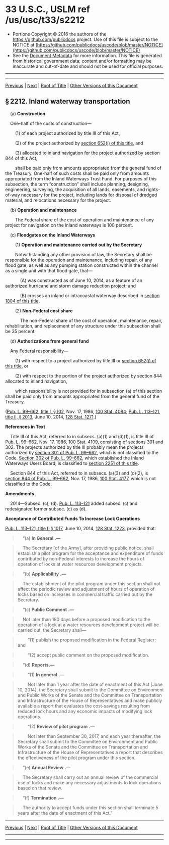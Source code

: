 ---
---

# 33 U.S.C., USLM ref /us/usc/t33/s2212

* Portions Copyright © 2016 the authors of the https://github.com/publicdocs project.
  Use of this file is subject to the NOTICE at [https://github.com/publicdocs/uscode/blob/master/NOTICE](https://github.com/publicdocs/uscode/blob/master/NOTICE)
* See the [Document Metadata](././../../../../..//README.md) for more information.
  This file is generated from historical government data; content and/or formatting may be inaccurate and out-of-date and should not be used for official purposes.

----------
----------

[Previous](./../../../../..//us/usc/t33/ch36/schI/m__us_usc_t33_s2211a.md) | [Next](./../../../../..//us/usc/t33/ch36/schI/m__us_usc_t33_s2213.md) | [Root of Title](./../../../../../) | [Other Versions of this Document](https://publicdocs.github.io/go/links?ns=uslm&ref=%2Fus%2Fusc%2Ft33%2Fs2212)

## § 2212. Inland waterway transportation

    (a) __Construction__ 

    One-half of the costs of construction—

        (1) of each project authorized by title III of this Act,

        (2) of the project authorized by [section 652(j) of this title][/us/usc/t33/s652/j], and

        (3) allocated to inland navigation for the project authorized by section 844 of this Act,

        shall be paid only from amounts appropriated from the general fund of the Treasury. One-half of such costs shall be paid only from amounts appropriated from the Inland Waterways Trust Fund. For purposes of this subsection, the term “construction” shall include planning, designing, engineering, surveying, the acquisition of all lands, easements, and rights-of-way necessary for the project, including lands for disposal of dredged material, and relocations necessary for the project.

    (b) __Operation and maintenance__ 

        The Federal share of the cost of operation and maintenance of any project for navigation on the inland waterways is 100 percent.

    (c) __Floodgates on the Inland Waterways__ 

        (1) __Operation and maintenance carried out by the Secretary__ 

        Notwithstanding any other provision of law, the Secretary shall be responsible for the operation and maintenance, including repair, of any flood gate, as well as any pumping station constructed within the channel as a single unit with that flood gate, that—

            (A) was constructed as of June 10, 2014, as a feature of an authorized hurricane and storm damage reduction project; and

            (B) crosses an inland or intracoastal waterway described in [section 1804 of this title][/us/usc/t33/s1804].

        (2) __Non-Federal cost share__ 

            The non-Federal share of the cost of operation, maintenance, repair, rehabilitation, and replacement of any structure under this subsection shall be 35 percent.

    (d) __Authorizations from general fund__ 

    Any Federal responsibility—

        (1) with respect to a project authorized by title III or [section 652(j) of this title][/us/usc/t33/s652/j], or

        (2) with respect to the portion of the project authorized by section 844 allocated to inland navigation,

        which responsibility is not provided for in subsection (a) of this section shall be paid only from amounts appropriated from the general fund of the Treasury.

([Pub. L. 99–662, title I, § 102][/us/pl/99/662/s102], Nov. 17, 1986, [100 Stat. 4084][/us/stat/100/4084]; [Pub. L. 113–121, title II, § 2013][/us/pl/113/121/s2013], June 10, 2014, [128 Stat. 1271][/us/stat/128/1271].)

 __References in Text__ 

    Title III of this Act, referred to in subsecs. (a)(1) and (d)(1), is title III of [Pub. L. 99–662][/us/pl/99/662], Nov. 17, 1986, [100 Stat. 4109][/us/stat/100/4109], consisting of sections 301 and 302. The projects authorized by title III probably mean the projects authorized by [section 301 of Pub. L. 99–662][/us/pl/99/662/s301], which is not classified to the Code. [Section 302 of Pub. L. 99–662][/us/pl/99/662/s302], which established the Inland Waterways Users Board, is classified to [section 2251 of this title][/us/usc/t33/s2251].

    Section 844 of this Act, referred to in subsecs. (a)(3) and (d)(2), is [section 844 of Pub. L. 99–662][/us/pl/99/662/s844], Nov. 17, 1986, [100 Stat. 4177][/us/stat/100/4177], which is not classified to the Code.

 __Amendments__ 

    2014—Subsec. (c), (d). [Pub. L. 113–121][/us/pl/113/121] added subsec. (c) and redesignated former subsec. (c) as (d).

 __Acceptance of Contributed Funds To Increase Lock Operations__ 

[Pub. L. 113–121, title I, § 1017][/us/pl/113/121/s1017], June 10, 2014, [128 Stat. 1223][/us/stat/128/1223], provided that:

>     “(a)  __In General__  __.—__ 

>     The Secretary \[of the Army\], after providing public notice, shall establish a pilot program for the acceptance and expenditure of funds contributed by non-Federal interests to increase the hours of operation of locks at water resources development projects.

>     “(b)  __Applicability__  __.—__ 

>     The establishment of the pilot program under this section shall not affect the periodic review and adjustment of hours of operation of locks based on increases in commercial traffic carried out by the Secretary.

>     “(c)  __Public Comment__  __.—__ 

>     Not later than 180 days before a proposed modification to the operation of a lock at a water resources development project will be carried out, the Secretary shall—

>         “(1) publish the proposed modification in the Federal Register; and

>         “(2) accept public comment on the proposed modification.

>     “(d) __Reports.—__ 

>         “(1)  __In general__  __.—__ 

>         Not later than 1 year after the date of enactment of this Act \[June 10, 2014\], the Secretary shall submit to the Committee on Environment and Public Works of the Senate and the Committee on Transportation and Infrastructure of the House of Representatives and make publicly available a report that evaluates the cost-savings resulting from reduced lock hours and any economic impacts of modifying lock operations.

>         “(2)  __Review of pilot program__  __.—__ 

>         Not later than September 30, 2017, and each year thereafter, the Secretary shall submit to the Committee on Environment and Public Works of the Senate and the Committee on Transportation and Infrastructure of the House of Representatives a report that describes the effectiveness of the pilot program under this section.

>     “(e)  __Annual Review__  __.—__ 

>     The Secretary shall carry out an annual review of the commercial use of locks and make any necessary adjustments to lock operations based on that review.

>     “(f)  __Termination__  __.—__ 

>     The authority to accept funds under this section shall terminate 5 years after the date of enactment of this Act.”

----------

[Previous](./../../../../..//us/usc/t33/ch36/schI/m__us_usc_t33_s2211a.md) | [Next](./../../../../..//us/usc/t33/ch36/schI/m__us_usc_t33_s2213.md) | [Root of Title](./../../../../../) | [Other Versions of this Document](https://publicdocs.github.io/go/links?ns=uslm&ref=%2Fus%2Fusc%2Ft33%2Fs2212)

----------
----------

[/us/usc/t33/s652/j]: https://publicdocs.github.io/go/links?ns=uslm&ref=%2Fus%2Fusc%2Ft33%2Fs652%2Fj
[/us/usc/t33/s1804]: https://publicdocs.github.io/go/links?ns=uslm&ref=%2Fus%2Fusc%2Ft33%2Fs1804
[/us/usc/t33/s652/j]: https://publicdocs.github.io/go/links?ns=uslm&ref=%2Fus%2Fusc%2Ft33%2Fs652%2Fj
[/us/pl/99/662/s102]: https://publicdocs.github.io/go/links?ns=uslm&ref=%2Fus%2Fpl%2F99%2F662%2Fs102
[/us/stat/100/4084]: https://publicdocs.github.io/go/links?ns=uslm&ref=%2Fus%2Fstat%2F100%2F4084
[/us/pl/113/121/s2013]: https://publicdocs.github.io/go/links?ns=uslm&ref=%2Fus%2Fpl%2F113%2F121%2Fs2013
[/us/stat/128/1271]: https://publicdocs.github.io/go/links?ns=uslm&ref=%2Fus%2Fstat%2F128%2F1271
[/us/pl/99/662]: https://publicdocs.github.io/go/links?ns=uslm&ref=%2Fus%2Fpl%2F99%2F662
[/us/stat/100/4109]: https://publicdocs.github.io/go/links?ns=uslm&ref=%2Fus%2Fstat%2F100%2F4109
[/us/pl/99/662/s301]: https://publicdocs.github.io/go/links?ns=uslm&ref=%2Fus%2Fpl%2F99%2F662%2Fs301
[/us/pl/99/662/s302]: https://publicdocs.github.io/go/links?ns=uslm&ref=%2Fus%2Fpl%2F99%2F662%2Fs302
[/us/usc/t33/s2251]: https://publicdocs.github.io/go/links?ns=uslm&ref=%2Fus%2Fusc%2Ft33%2Fs2251
[/us/pl/99/662/s844]: https://publicdocs.github.io/go/links?ns=uslm&ref=%2Fus%2Fpl%2F99%2F662%2Fs844
[/us/stat/100/4177]: https://publicdocs.github.io/go/links?ns=uslm&ref=%2Fus%2Fstat%2F100%2F4177
[/us/pl/113/121]: https://publicdocs.github.io/go/links?ns=uslm&ref=%2Fus%2Fpl%2F113%2F121
[/us/pl/113/121/s1017]: https://publicdocs.github.io/go/links?ns=uslm&ref=%2Fus%2Fpl%2F113%2F121%2Fs1017
[/us/stat/128/1223]: https://publicdocs.github.io/go/links?ns=uslm&ref=%2Fus%2Fstat%2F128%2F1223


